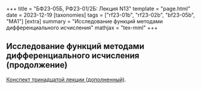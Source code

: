 +++
title = "БФ23-05Б, РФ23-01/2Б: Лекция N13"
template = "page.html"
date = 2023-12-19
[taxonomies]
tags = ["rf23-01b", "rf23-02b", "bf23-05b", "MA1"]
[extra]
summary = "Исследование функций методами дифференциального исчисления"
mathjax = "tex-mml"
+++

<!-- more -->

## Исследование функций методами дифференциального исчисления (продолжение)

[Конспект тринадцатой лекции (дополненный)](/MA1_Lecture_13_final.pdf). 
